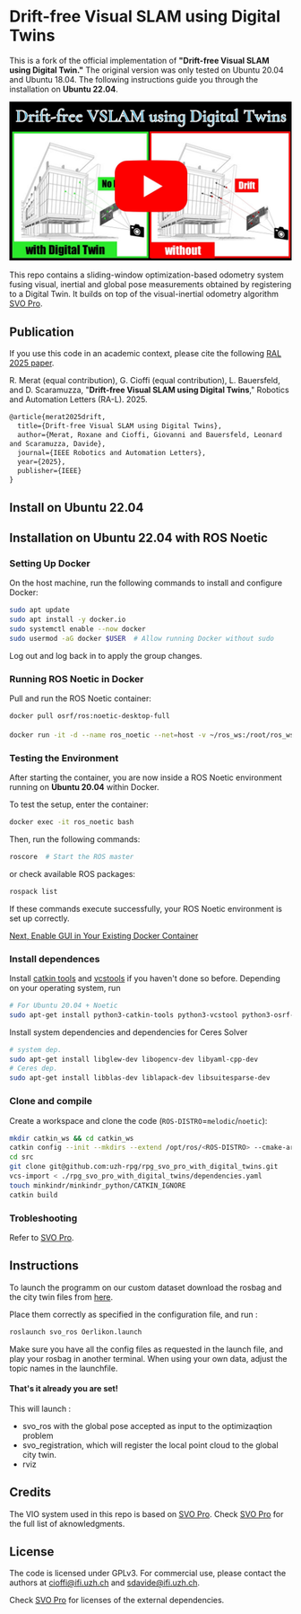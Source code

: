 # Drift-free Visual SLAM using Digital Twins

This is a fork of the official implementation of **"Drift-free Visual SLAM using Digital Twin."** The original version was only tested on Ubuntu 20.04 and Ubuntu 18.04. The following instructions guide you through the installation on **Ubuntu 22.04**.


[![Tightly-coupled Fusion of Global Position Measurements in SVO Pro](doc/eyecatcher_with_youtube_logo.jpg)](https://youtu.be/gmHnhWYfuW0)

This repo contains a sliding-window optimization-based odometry system fusing visual, inertial and global pose measurements obtained by registering to a Digital Twin. 
It builds on top of the visual-inertial odometry algorithm [SVO Pro](https://github.com/uzh-rpg/rpg_svo_pro_open).

## Publication
If you use this code in an academic context, please cite the following [RAL 2025 paper](https://rpg.ifi.uzh.ch/docs/RAL24_Merat.pdf).

R. Merat (equal contribution), G. Cioffi (equal contribution), L. Bauersfeld, and D. Scaramuzza,
"**Drift-free Visual SLAM using Digital Twins**,"
Robotics and Automation Letters (RA-L). 2025.

```
@article{merat2025drift,
  title={Drift-free Visual SLAM using Digital Twins},
  author={Merat, Roxane and Cioffi, Giovanni and Bauersfeld, Leonard and Scaramuzza, Davide},
  journal={IEEE Robotics and Automation Letters},
  year={2025},
  publisher={IEEE}
}
```

## Install on Ubuntu 22.04

## Installation on Ubuntu 22.04 with ROS Noetic

### Setting Up Docker

On the host machine, run the following commands to install and configure Docker:

```bash
sudo apt update
sudo apt install -y docker.io
sudo systemctl enable --now docker
sudo usermod -aG docker $USER  # Allow running Docker without sudo

```

Log out and log back in to apply the group changes.

### Running ROS Noetic in Docker

Pull and run the ROS Noetic container:

```bash
docker pull osrf/ros:noetic-desktop-full

docker run -it -d --name ros_noetic --net=host -v ~/ros_ws:/root/ros_ws osrf/ros:noetic-desktop-full bash
```

### Testing the Environment

After starting the container, you are now inside a ROS Noetic environment running on **Ubuntu 20.04** within Docker.

To test the setup, enter the container:

```bash
docker exec -it ros_noetic bash

```

Then, run the following commands:

```bash
roscore  # Start the ROS master

```

or check available ROS packages:

```bash
rospack list

```

If these commands execute successfully, your ROS Noetic environment is set up correctly.

[Next, Enable GUI in Your Existing Docker Container](rviz_on_docker.md)

### Install dependences

Install [catkin tools](https://catkin-tools.readthedocs.io/en/latest/installing.html) and [vcstools](https://github.com/dirk-thomas/vcstool) if you haven't done so before. Depending on your operating system, run
```sh
# For Ubuntu 20.04 + Noetic
sudo apt-get install python3-catkin-tools python3-vcstool python3-osrf-pycommon
```
Install system dependencies and dependencies for Ceres Solver
```sh
# system dep.
sudo apt-get install libglew-dev libopencv-dev libyaml-cpp-dev 
# Ceres dep.
sudo apt-get install libblas-dev liblapack-dev libsuitesparse-dev
```

### Clone and compile

Create a workspace and clone the code (`ROS-DISTRO`=`melodic`/`noetic`):
```sh
mkdir catkin_ws && cd catkin_ws
catkin config --init --mkdirs --extend /opt/ros/<ROS-DISTRO> --cmake-args -DCMAKE_BUILD_TYPE=Release
cd src
git clone git@github.com:uzh-rpg/rpg_svo_pro_with_digital_twins.git
vcs-import < ./rpg_svo_pro_with_digital_twins/dependencies.yaml
touch minkindr/minkindr_python/CATKIN_IGNORE
catkin build
```

### Trobleshooting

Refer to [SVO Pro](https://github.com/uzh-rpg/rpg_svo_pro_open#troubleshooting).

## Instructions
To launch the programm on our custom dataset download the rosbag and the city twin files from [here](https://download.ifi.uzh.ch/rpg/svo_with_digital_twins).
  
Place them correctly as specified in the configuration file, and run : 
```sh
roslaunch svo_ros Oerlikon.launch
```
Make sure you have all the config files as requested in the launch file, and play your rosbag in another terminal. 
When using your own data, adjust the topic names in the launchfile.

#### That's it already you are set! 

This will launch : 
- svo_ros with the global pose accepted as input to the optimizaqtion problem 
- svo_registration, which will register the local point cloud to the global city twin.
- rviz

## Credits

The VIO system used in this repo is based on [SVO Pro](https://github.com/uzh-rpg/rpg_svo_pro_open). Check [SVO Pro](https://github.com/uzh-rpg/rpg_svo_pro_open) for the full list of aknowledgments.

## License

The code is licensed under GPLv3. For commercial use, please contact the authors at cioffi@ifi.uzh.ch and sdavide@ifi.uzh.ch.

Check [SVO Pro](https://github.com/uzh-rpg/rpg_svo_pro_open) for licenses of the external dependencies.
